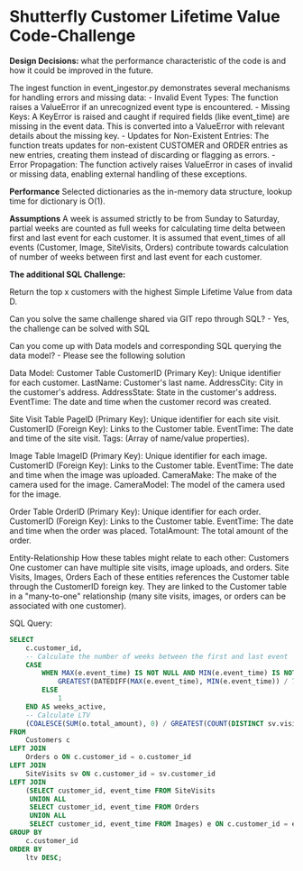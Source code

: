 # Shutterfly Customer Lifetime Value Code-Challenge

**Design Decisions:**
what the performance characteristic of the code is and how it could be improved in the future.

The ingest function in event_ingestor.py demonstrates several mechanisms for handling errors and missing data:
    - Invalid Event Types: The function raises a ValueError if an unrecognized event type is encountered.
    - Missing Keys: A KeyError is raised and caught if required fields (like event_time) are missing in the event data. This is converted into a ValueError with relevant details about the missing key.
    - Updates for Non-Existent Entries: The function treats updates for non-existent CUSTOMER and ORDER entries as new entries, creating them instead of discarding or flagging as errors.
    - Error Propagation: The function actively raises ValueError in cases of invalid or missing data, enabling external handling of these exceptions.

**Performance**
Selected dictionaries as the in-memory data structure, lookup time for dictionary is O(1).


**Assumptions**
A week is assumed strictly to be from Sunday to Saturday, partial weeks are counted as full weeks for calculating time delta between first and last event for each customer.
It is assumed that event_times of all events (Customer, Image, SiteVisits, Orders) contribute towards calculation of number of weeks between first and last event for each customer. 

**The additional SQL Challenge:**

Return the top x customers with the highest Simple Lifetime Value from data D.

Can you solve the same challenge shared via GIT repo through SQL?
    - Yes, the challenge can be solved with SQL

Can you come up with Data models and corresponding SQL querying the data model?
    - Please see the following solution

Data Model:
Customer Table
    CustomerID (Primary Key): Unique identifier for each customer.
    LastName: Customer's last name.
    AddressCity: City in the customer's address.
    AddressState: State in the customer's address.
    EventTime: The date and time when the customer record was created.

Site Visit Table
    PageID (Primary Key): Unique identifier for each site visit.
    CustomerID (Foreign Key): Links to the Customer table.
    EventTime: The date and time of the site visit.
    Tags: (Array of name/value properties).

Image Table
    ImageID (Primary Key): Unique identifier for each image.
    CustomerID (Foreign Key): Links to the Customer table.
    EventTime: The date and time when the image was uploaded.
    CameraMake: The make of the camera used for the image.
    CameraModel: The model of the camera used for the image.

Order Table
    OrderID (Primary Key): Unique identifier for each order.
    CustomerID (Foreign Key): Links to the Customer table.
    EventTime: The date and time when the order was placed.
    TotalAmount: The total amount of the order.

Entity-Relationship 
How these tables might relate to each other:
    Customers
        One customer can have multiple site visits, image uploads, and orders.
    Site Visits, Images, Orders
        Each of these entities references the Customer table through the CustomerID foreign key.
        They are linked to the Customer table in a "many-to-one" relationship (many site visits, images, or orders can be associated with one customer).

SQL Query:
```sql
SELECT 
    c.customer_id,
    -- Calculate the number of weeks between the first and last event
    CASE 
        WHEN MAX(e.event_time) IS NOT NULL AND MIN(e.event_time) IS NOT NULL THEN
            GREATEST(DATEDIFF(MAX(e.event_time), MIN(e.event_time)) / 7.0, 1)
        ELSE
            1
    END AS weeks_active,
    -- Calculate LTV
    (COALESCE(SUM(o.total_amount), 0) / GREATEST(COUNT(DISTINCT sv.visit_id), 1)) * 52 * 10 AS ltv
FROM 
    Customers c
LEFT JOIN 
    Orders o ON c.customer_id = o.customer_id
LEFT JOIN 
    SiteVisits sv ON c.customer_id = sv.customer_id
LEFT JOIN 
    (SELECT customer_id, event_time FROM SiteVisits
     UNION ALL
     SELECT customer_id, event_time FROM Orders
     UNION ALL
     SELECT customer_id, event_time FROM Images) e ON c.customer_id = e.customer_id
GROUP BY 
    c.customer_id
ORDER BY 
    ltv DESC;
```

